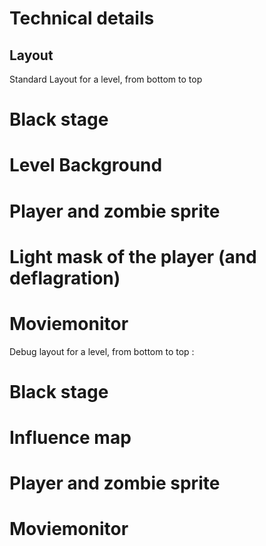 Technical details
=================

Layout
------
Standard Layout for a level, from bottom to top
	
# Black stage
# Level Background
# Player and zombie sprite
# Light mask of the player (and deflagration)
# Moviemonitor

Debug layout for a level, from bottom to top :

# Black stage
# Influence map
# Player and zombie sprite
# Moviemonitor